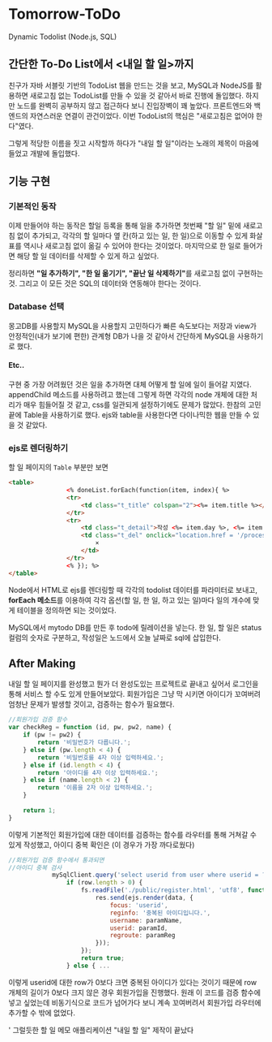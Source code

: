 # Tomorrow-ToDo
Dynamic Todolist (Node.js, SQL)

## 간단한 To-Do List에서 <내일 할 일>까지
친구가 자바 서블릿 기반의 TodoList 웹을 만드는 것을 보고, MySQL과 NodeJS를 활용하면 새로고침 없는 TodoList를 만들 수 있을 것 같아서 바로 진행에 돌입했다. 하지만 노드를 완벽히 공부하지 않고 접근하다 보니 진입장벽이 꽤 높았다. 프론트엔드와 백엔드의 자연스러운 연결이 관건이었다. 이번 TodoList의 핵심은 "새로고침은 없어야 한다"였다.


그렇게 적당한 이름을 짓고 시작할까 하다가 "내일 할 일"이라는 노래의 제목이 마음에 들었고 개발에 돌입했다.

## 기능 구현
### 기본적인 동작
이제 만들어야 하는 동작은 할일 등록을 통해 일을 추가하면 첫번째 "할 일" 밑에 새로고침 없이 추가되고, 각각의 할 일마다 옆 칸(하고 있는 일, 한 일)으로 이동할 수 있게 화살표를 역시나 새로고침 없이 옮길 수 있어야 한다는 것이었다. 마지막으로 한 일로 들어가면 해당 할 일 데이터를 삭제할 수 있게 하고 싶었다.


정리하면 <b>"일 추가하기", "한 일 옮기기", "끝난 일 삭제하기"</b>를 새로고침 없이 구현하는 것. 그리고 이 모든 것은 SQL의 데이터와 연동해야 한다는 것이다.

### Database 선택
몽고DB를 사용할지 MySQL을 사용할지 고민하다가 빠른 속도보다는 저장과 view가 안정적인(내가 보기에 편한) 관계형 DB가 나을 것 같아서 간단하게 MySQL을 사용하기로 했다.

#### Etc..
구현 중 가장 어려웠던 것은 일을 추가하면 대체 어떻게 할 일에 일이 들어갈 지였다. appendChild 메소드를 사용하려고 했는데 그렇게 하면 각각의 node 개체에 대한 처리가 매우 힘들어질 것 같고, css를 일관되게 설정하기에도 문제가 많았다. 한참의 고민 끝에 Table을 사용하기로 했다. ejs와 table을 사용한다면 다이나믹한 웹을 만들 수 있을 것 같았다.

### ejs로 렌더링하기
할 일 페이지의 `Table` 부분만 보면
```html
<table>
                <% doneList.forEach(function(item, index){ %>
                <tr>
                    <td class="t_title" colspan="2"><%= item.title %></td>
                </tr>
                <tr>
                    <td class="t_detail">작성 <%= item.day %>, <%= item.who %>, <%= item.rank %>순위</td>
                    <td class="t_del" onclick="location.href = '/process/deltodo/<%= item.id %>'">
                        ×
                    </td>
                </tr>
                <% }); %>
</table>
```
Node에서 HTML로 ejs를 렌더링할 때 각각의 todolist 데이터를 파라미터로 보내고, <b>forEach 메소드</b>를 이용하여 각각 옵션(할 일, 한 일, 하고 있는 일)마다 일의 개수에 맞게 테이블을 정의하면 되는 것이었다.

MySQL에서 mytodo DB를 만든 후 todo에 릴레이션을 넣는다. 한 일, 할 일은 status 컬럼의 숫자로 구분하고, 작성일은 노드에서 오늘 날짜로 sql에 삽입한다.

## After Making
내일 할 일 페이지를 완성했고 뭔가 더 완성도있는 프로젝트로 끝내고 싶어서 로그인을 통해 서비스 할 수도 있게 만들어보았다.
회원가입은 그냥 막 시키면 아이디가 꼬여버려 엄청난 문제가 발생할 것이고, 검증하는 함수가 필요했다.

```javascript
//회원가입 검증 함수
var checkReg = function (id, pw, pw2, name) {
    if (pw != pw2) {
        return '비밀번호가 다릅니다.';
    } else if (pw.length < 4) {
        return '비밀번호를 4자 이상 입력하세요.';
    } else if (id.length < 4) {
        return '아이디를 4자 이상 입력하세요.';
    } else if (name.length < 2) {
        return '이름을 2자 이상 입력하세요.';
    }
 
    return 1;
}
```
이렇게 기본적인 회원가입에 대한 데이터를 검증하는 함수를 라우터를 통해 거쳐갈 수 있게 작성했고, 아이디 중복 확인은 (이 경우가 가장 까다로웠다)


```javascript
//회원가입 검증 함수에서 통과되면
//아이디 중복 검사
            mySqlClient.query('select userid from user where userid = ?', [paramId], function (error, row) {
                if (row.length > 0) {
                    fs.readFile('./public/register.html', 'utf8', function (error, data) {
                        res.send(ejs.render(data, {
                            focus: 'userid',
                            reginfo: '중복된 아이디입니다.',
                            username: paramName,
                            userid: paramId,
                            regroute: paramReg
                        }));
                    });
                    return true;
                } else { ...
```
이렇게 userid에 대한 row가 0보다 크면 중복된 아이디가 있다는 것이기 때문에 row 개체의 길이가 0보다 크지 않은 경우 회원가입을 진행했다. 원래 이 코드를 검증 함수에 넣고 싶었는데 비동기식으로 코드가 넘어가다 보니 계속 꼬여버려서 회원가입 라우터에 추가할 수 밖에 없었다.


' 그럴듯한 할 일 메모 애플리케이션 "내일 할 일" 제작이 끝났다

